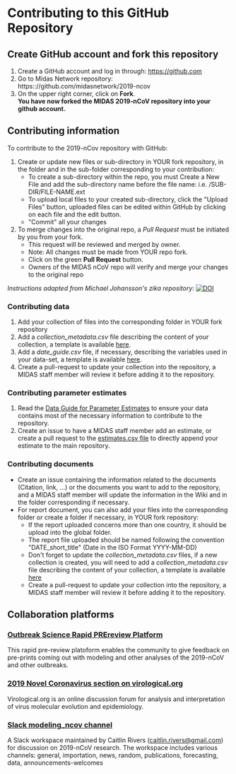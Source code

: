# Contributing to this GitHub Repository

## Create GitHub account and fork this repository
1. Create a GitHub account and log in through: https://github.com
2. Go to Midas Network repository: https:://github.com/midasnetwork/2019-ncov
3. On the upper right corner, click on **Fork**.  
   **You have now forked the MIDAS 2019-nCoV repository into your github account.**  

## Contributing information

To contribute to the 2019-nCov repository with GitHub:
1. Create or update new files or sub-directory in YOUR fork repository, in the folder and in the sub-folder corresponding to your contribution: 
     + To create a sub-directory within the repo, you must Create a New File and add the sub-directory name before the file name: i.e. /SUB-DIR/FILE-NAME.ext  
     + To upload local files to your created sub-directory, click the "Upload Files" button, uploaded files can be edited within GitHub by clicking on each file and the edit button.
     +  "Commit" all your changes
2. To merge changes into the original repo, a *Pull Request* must be initiated by you from your fork.  
     + This request will be reviewed and merged by owner.  
     + Note: All changes must be made from YOUR repo fork.  
     + Click on the green **Pull Request** button.  
     + Owners of the MIDAS nCoV repo will verify and merge your changes to the original repo

*Instructions adapted from Michael Johansson's zika repository:* [![DOI](https://zenodo.org/badge/51947303.svg)](https://zenodo.org/badge/latestdoi/51947303) 

### Contributing data
1. Add your collection of files into the corresponding folder in YOUR fork repository
2. Add a _collection_metadata.csv_ file describing the content of your collection, a template is available [here](https://github.com/midas-network/2019-ncov/blob/master/information_for_contributors/collection_metadata_template_v1.1_8Feb2020.csv).
3. Add a _date_guide.csv_ file, if necessary, describing the variables used in your data-set, a template is available [here](https://github.com/midas-network/2019-ncov/blob/master/information_for_contributors/collection_metadata_template_v1.1_8Feb2020.csv).
4. Create a pull-request to update your collection into the repository, a MIDAS staff member will review it before adding it to the repository. 

### Contributing parameter estimates
1. Read the [Data Guide for Parameter Estimates](https://github.com/midas-network/2019-ncov/blob/master/information_for_contributors/parameter_estimates_data_guide_v1_4Feb2020.csv) to ensure your data contains most of the necessary information to contribute to the repository.
2. Create an issue to have a MIDAS staff member add an estimate, or create a pull request to the [estimates.csv file](https://github.com/midas-network/2019-ncov/blob/master/parameter_estimates/2019_novel_coronavirus/estimates.csv) to directly append your estimate to the main repository.

### Contributing documents
* Create an issue containing the information related to the documents (Citation, link, ...) or the documents you want to add to the repository, and a MIDAS staff member will update the information in the Wiki and in the folder corresponding if necessary. 
* For report document, you can also add your files into the corresponding folder or create a folder if necessary, in YOUR fork repository:
     + If the report uploaded concerns more than one country, it should be upload into the global folder.
     + The report file uploaded should be named following the convention "DATE_short_title" (Date in the ISO Format YYYY-MM-DD)
     + Don't forget to update the _collection_metadata.csv_ files, if a new collection is created, you will need to add a _collection_metadata.csv_ file describing the content of your collection, a template is available [here](https://github.com/midas-network/2019-ncov/blob/master/information_for_contributors/collection_metadata_template_v1.1_8Feb2020.csv)
    + Create a pull-request to update your collection into the repository, a MIDAS staff member will review it before adding it to the repository. 

## Collaboration platforms
### [Outbreak Science Rapid PREreview Platform](https://outbreaksci.prereview.org)
This rapid pre-review platoform enables the community to give feedback on pre-prints coming out with modeling and other analyses of the 2019-nCoV and other outbreaks.

### [2019 Novel Coronavirus section on virological.org](http://virological.org/c/novel-2019-coronavirus/33)
Virological.org is an online discussion forum for analysis and interpretation of virus molecular evolution and epidemiology.

### [Slack modeling_ncov channel](modelingncov.slack.com)
A Slack workspace maintained by Caitlin Rivers (caitlin.rivers@gmail.com) for discussion on 2019-nCoV research. The workspace includes various channels: general, importation, news, random, publications, forecasting, data, announcements-welcomes
